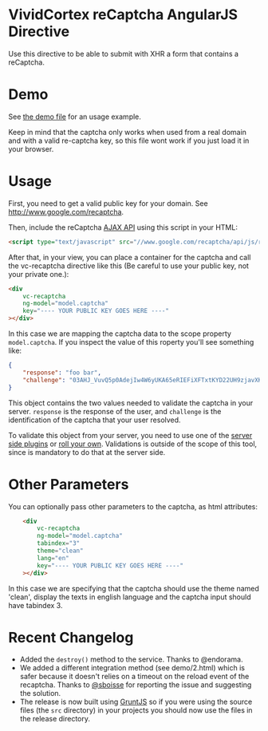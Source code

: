 VividCortex reCaptcha AngularJS Directive
=========================================

Use this directive to be able to submit with XHR a form that contains a reCaptcha.


Demo
====

See [the demo file](demo/reccommended.html) for an usage example.

Keep in mind that the captcha only works when used from a real domain and with a valid re-captcha key, so this file wont work if you just load it in your browser.


Usage
=====

First, you need to get a valid public key for your domain. See http://www.google.com/recaptcha.

Then, include the reCaptcha [AJAX API](https://developers.google.com/recaptcha/docs/display#AJAX) using this script in your HTML:

```html
<script type="text/javascript" src="//www.google.com/recaptcha/api/js/recaptcha_ajax.js"></script>
```

After that, in your view, you can place a container for the captcha and call the vc-recaptcha directive like this (Be careful to use your public key, not your private one.):

```html
<div
    vc-recaptcha
    ng-model="model.captcha"
    key="---- YOUR PUBLIC KEY GOES HERE ----"
></div>
```

In this case we are mapping the captcha data to the scope property ```model.captcha```. If you inspect the value of this roperty you'll see something like:

```json
{
    "response": "foo bar",
    "challenge": "03AHJ_VuvQ5p0AdejIw4W6yUKA65eRIEFiXFTxtKYD22UH9zjavXK4IYRZ8fhaGHjKXLKZa2MA-Lqeui5V9aeRWWTZSN6e1tED4gt7O77ROTcyY0Uedkc7LHzSUbLNULMcbXb2JThqLgOMvHINaoOtoniW4CepuOLG2h8s0tRUfqaQt6iUqNeWWHQ"
}
```

This object contains the two values needed to validate the captcha in your server. ```response``` is the response of the user, and ```challenge``` is the identification of the captcha that your user resolved.

To validate this object from your server, you need to use one of the [server side plugins](https://developers.google.com/recaptcha/) or [roll your own](https://developers.google.com/recaptcha/docs/verify). Validations is outside of the scope of this tool, since is mandatory to do that at the server side.


Other Parameters
================

You can optionally pass other parameters to the captcha, as html attributes:

```html
    <div
        vc-recaptcha
        ng-model="model.captcha"
        tabindex="3"
        theme="clean"
        lang="en"
        key="---- YOUR PUBLIC KEY GOES HERE ----"
    ></div>
```

In this case we are specifying that the captcha should use the theme named 'clean', display the texts in english language and the captcha input should have tabindex 3.


Recent Changelog
================

- Added the ```destroy()``` method to the service. Thanks to @endorama.
- We added a different integration method (see demo/2.html) which is safer because it doesn't relies on a timeout on the reload event of the recaptcha. Thanks to [@sboisse](https://github.com/sboisse) for reporting the issue and suggesting the solution.
- The release is now built using [GruntJS](gruntjs.com) so if you were using the source files (the ```src``` directory) in your projects you should now use the files in the release directory.
